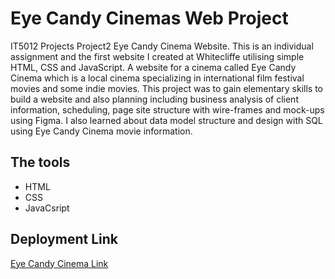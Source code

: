 # Eye Candy Cinemas Web Project

IT5012 Projects Project2 Eye Candy Cinema Website.
This is an individual assignment and the first website I created at Whitecliffe utilising simple HTML, CSS and JavaScript. A website for a cinema called Eye Candy Cinema which is a local cinema specializing in international film festival movies and some indie movies. This project was to gain elementary skills to build a website and also planning including business analysis of client information, scheduling, page site structure with wire-frames and mock-ups using Figma. I also learned about data model structure and design with SQL using Eye Candy Cinema movie information.


## The tools
+ HTML
+ CSS
+ JavaCsript

## Deployment Link
[Eye Candy Cinema Link](https://masamist.github.io/EyeCandyCinemas/)
